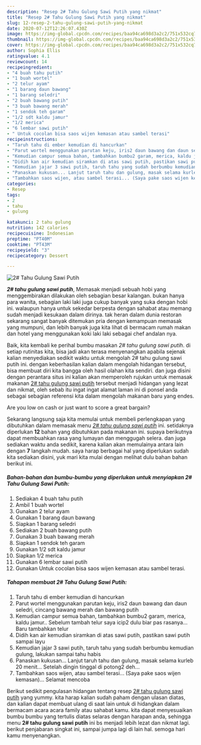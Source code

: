 ```yaml
---
description: "Resep 2# Tahu Gulung Sawi Putih yang nikmat"
title: "Resep 2# Tahu Gulung Sawi Putih yang nikmat"
slug: 12-resep-2-tahu-gulung-sawi-putih-yang-nikmat
date: 2020-07-12T12:26:07.430Z
image: https://img-global.cpcdn.com/recipes/baa94ca698d3a2c2/751x532cq70/2-tahu-gulung-sawi-putih-foto-resep-utama.jpg
thumbnail: https://img-global.cpcdn.com/recipes/baa94ca698d3a2c2/751x532cq70/2-tahu-gulung-sawi-putih-foto-resep-utama.jpg
cover: https://img-global.cpcdn.com/recipes/baa94ca698d3a2c2/751x532cq70/2-tahu-gulung-sawi-putih-foto-resep-utama.jpg
author: Sophia Ellis
ratingvalue: 4.1
reviewcount: 14
recipeingredient:
- "4 buah tahu putih"
- "1 buah wortel"
- "2 telur ayam"
- "1 barang daun bawang"
- "1 barang seledri"
- "2 buah bawang putih"
- "3 buah bawang merah"
- "1 sendok teh garam"
- "1/2 sdt kaldu jamur"
- "1/2 merica"
- "6 lembar sawi putih"
- " Untuk cocolan bisa saos wijen kemasan atau sambel terasi"
recipeinstructions:
- "Taruh tahu di ember kemudian di hancurkan"
- "Parut wortel menggunakan parutan keju, iris2 daun bawang dan daun seledri, cincang bawang merah dan bawang putih"
- "Kemudian campur semua bahan, tambahkan bumbu2 garam, merica, kaldu jamur.. Sebelum tambah telur saya icip2 dulu biar pas rasanya... Baru tambahkan telur"
- "Didih kan air kemudian siramkan di atas sawi putih, pastikan sawi putih sampai layu"
- "Kemudian jajar 3 sawi putih, taruh tahu yang sudah berbumbu kemudian gulung, lakukan sampai tahu habis"
- "Panaskan kukusan... Lanjut taruh tahu dan gulung, masak selama kurleb 20 menit... Setelah dingin tinggal di potong2 deh..."
- "Tambahkan saos wijen, atau sambel terasi... (Saya pake saos wijen kemasan)... Selamat mencoba"
categories:
- Resep
tags:
- 2
- tahu
- gulung

katakunci: 2 tahu gulung 
nutrition: 142 calories
recipecuisine: Indonesian
preptime: "PT40M"
cooktime: "PT43M"
recipeyield: "3"
recipecategory: Dessert

---
```



![2# Tahu Gulung Sawi Putih](https://img-global.cpcdn.com/recipes/baa94ca698d3a2c2/751x532cq70/2-tahu-gulung-sawi-putih-foto-resep-utama.jpg)

<b><i>2# tahu gulung sawi putih</i></b>, Memasak menjadi sebuah hobi yang menggembirakan dilakukan oleh sebagian besar kalangan. bukan hanya para wanita, sebagian laki laki juga cukup banyak yang suka dengan hobi ini. walaupun hanya untuk sekedar berpesta dengan sahabat atau memang sudah menjadi kesukaan dalam dirinya. tak heran dalam dunia restoran sekarang sangat banyak ditemukan pria dengan kemampuan memasak yang mumpuni, dan lebih banyak juga kita lihat di bermacam rumah makan dan hotel yang menggunakan koki laki laki sebagai chef andalan nya.

Baik, kita kembali ke perihal bumbu masakan <i>2# tahu gulung sawi putih</i>. di setiap rutinitas kita, bisa jadi akan terasa menyenangkan apabila sejenak kalian menyediakan sedikit waktu untuk mengolah 2# tahu gulung sawi putih ini. dengan keberhasilan kalian dalam mengolah hidangan tersebut, bisa membuat diri kita bangga oleh hasil olahan kita sendiri. dan juga disini dengan perantara situs ini kalian akan memperoleh rujukan untuk memasak makanan <u>2# tahu gulung sawi putih</u> tersebut menjadi hidangan yang lezat dan nikmat, oleh sebab itu ingat ingat alamat laman ini di ponsel anda sebagai sebagian referensi kita dalam mengolah makanan baru yang endes.

Are you low on cash or just want to score a great bargain?


Sekarang langsung saja kita memulai untuk membeli perlengkapan yang dibutuhkan dalam memasak menu <u><i>2# tahu gulung sawi putih</i></u> ini. setidaknya diperlukan <b>12</b> bahan yang dibutuhkan pada makanan ini. supaya berikutnya dapat membuahkan rasa yang lumayan dan menggugah selera. dan juga sediakan waktu anda sedikit, karena kalian akan memulainya antara lain dengan <b>7</b> langkah mudah. saya harap berbagai hal yang diperlukan sudah kita sediakan disini, yuk mari kita mulai dengan melihat dulu bahan bahan berikut ini.

<!--inarticleads1-->

##### Bahan-bahan dan bumbu-bumbu yang diperlukan untuk menyiapkan 2# Tahu Gulung Sawi Putih:

1. Sediakan 4 buah tahu putih
1. Ambil 1 buah wortel
1. Gunakan 2 telur ayam
1. Gunakan 1 barang daun bawang
1. Siapkan 1 barang seledri
1. Sediakan 2 buah bawang putih
1. Gunakan 3 buah bawang merah
1. Siapkan 1 sendok teh garam
1. Gunakan 1/2 sdt kaldu jamur
1. Siapkan 1/2 merica
1. Gunakan 6 lembar sawi putih
1. Gunakan  Untuk cocolan bisa saos wijen kemasan atau sambel terasi.




<!--inarticleads2-->

##### Tahapan membuat 2# Tahu Gulung Sawi Putih:

1. Taruh tahu di ember kemudian di hancurkan
1. Parut wortel menggunakan parutan keju, iris2 daun bawang dan daun seledri, cincang bawang merah dan bawang putih
1. Kemudian campur semua bahan, tambahkan bumbu2 garam, merica, kaldu jamur.. Sebelum tambah telur saya icip2 dulu biar pas rasanya... Baru tambahkan telur
1. Didih kan air kemudian siramkan di atas sawi putih, pastikan sawi putih sampai layu
1. Kemudian jajar 3 sawi putih, taruh tahu yang sudah berbumbu kemudian gulung, lakukan sampai tahu habis
1. Panaskan kukusan... Lanjut taruh tahu dan gulung, masak selama kurleb 20 menit... Setelah dingin tinggal di potong2 deh...
1. Tambahkan saos wijen, atau sambel terasi... (Saya pake saos wijen kemasan)... Selamat mencoba




Berikut sedikit pengulasan hidangan tentang resep <u>2# tahu gulung sawi putih</u> yang yummy. kita harap kalian sudah paham dengan ulasan diatas, dan kalian dapat membuat ulang di saat lain untuk di hidangkan dalam bermacam acara acara family atau sahabat kamu. kita dapat menyesuaikan bumbu bumbu yang tertulis diatas selaras dengan harapan anda, sehingga menu <b>2# tahu gulung sawi putih</b> ini bs menjadi lebih lezat dan nikmat lagi. berikut penjabaran singkat ini, sampai jumpa lagi di lain hal. semoga hari kamu menyenangkan.
